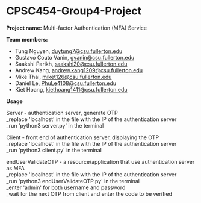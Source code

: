 # CPSC454-Group4-Project

**Project name:** Multi-factor Authentication (MFA) Service<br>

**Team members:**
  - Tung Nguyen, duytung7@csu.fullerton.edu
  - Gustavo Couto Vanin, gvanin@csu.fullerton.edu
  - Saakshi Parikh, saakshi20@csu.fullerton.edu
  - Andrew Kang, andrew.kang1209@csu.fullerton.edu
  - Mike Thai, miket126@csu.fullerton.edu
  - Daniel Le, PhuLe4108@csu.fullerton.edu
  - Kiet Hoang, kiethoang1411@csu.fullerton.edu

**Usage**

Server - authentication server, generate OTP<br>
_replace 'localhost' in the file with the IP of the authentication server<br>
_run 'python3 server.py' in the terminal<br>

Client - front end of authentication server, displaying the OTP<br>
_replace 'localhost' in the file with the IP of the authentication server<br>
_run 'python3 client.py' in the terminal<br>

endUserValidateOTP - a resource/application that use authentication server as MFA<br>
_replace 'localhost' in the file with the IP of the authentication server<br>
_run 'python3 endUserValidateOTP.py' in the terminal<br>
_enter 'admin' for both username and password<br>
_wait for the next OTP from client and enter the code to be verified<br>
